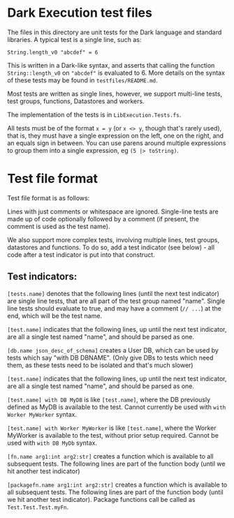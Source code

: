 # Dark Execution test files

The files in this directory are unit tests for the Dark language and standard
libraries. A typical test is a single line, such as:

`String.length_v0 "abcdef" = 6`

This is written in a Dark-like syntax, and asserts that calling the function
`String::length_v0` on `"abcdef"` is evaluated to 6. More details on the syntax
of these tests may be found in `testfiles/README.md`.

Most tests are written as single lines, however, we support multi-line tests,
test groups, functions, Datastores and workers.

The implementation of the tests is in `LibExecution.Tests.fs`.

All tests must be of the format `x = y` (or `x <> y`, though that's rarely
used), that is, they must have a single expression on the left, one on the
right, and an equals sign in between. You can use parens around multiple
expressions to group them into a single expression, eg `(5 |> toString)`.

# Test file format

Test file format is as follows:

Lines with just comments or whitespace are ignored. Single-line tests are made
up of code optionally followed by a comment (if present, the comment is used as
the test name).

We also support more complex tests, involving multiple lines, test groups,
datastores and functions. To do so, add a test indicator (see below) - all
code after a test indicator is put into that construct.

## Test indicators:

`[tests.name]` denotes that the following lines (until the next test indicator)
are single line tests, that are all part of the test group named "name". Single
line tests should evaluate to true, and may have a comment (`// ...`) at the
end, which will be the test name.

`[test.name]` indicates that the following lines, up until the next test
indicator, are all a single test named "name", and should be parsed as one.

`[db.name json_desc_of_schema]` creates a User DB, which can be used by tests
which say "with DB DBNAME". (Only give DBs to tests which need them, as these
tests need to be isolated and that's much slower)

`[test.name]` indicates that the following lines, up until the next test
indicator, are all a single test named "name", and should be parsed as one.

`[test.name] with DB MyDB` is like `[test.name]`, where the DB previously
defined as MyDB is available to the test. Cannot currently be used with
`with Worker MyWorker` syntax.

`[test.name] with Worker MyWorker` is like `[test.name]`, where the Worker
MyWorker is available to the test, without prior setup required. Cannot be used
with `with DB MyDb` syntax.

`[fn.name arg1:int arg2:str]` creates a function which is available to all
subsequent tests. The following lines are part of the function body (until we
hit another test indicator)

`[packagefn.name arg1:int arg2:str]` creates a function which is available to
all subsequent tests. The following lines are part of the function body (until
we hit another test indicator). Package functions call be called as
`Test.Test.Test.myFn`.